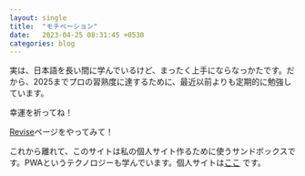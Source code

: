 ```yaml
---
layout: single
title:  "モチベーション"
date:   2023-04-25 08:31:45 +0530
categories: blog
---
```


実は、日本語を長い間に学んでいるけど、まったく上手にならなっかたです。だから、2025までプロの習熟度に達するために、最近以前よりも定期的に勉強しています。

幸運を祈ってね！

[Revise](/revise.html)ページをやってみて！

これから離れて、このサイトは私の個人サイト作るために使うサンドボックスです。PWAというテクノロジーも学んでいます。個人サイトは[ここ](https://ificiana.github.io/)
です。
